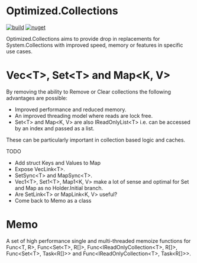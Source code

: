 # Optimized.Collections
[![build](https://github.com/AnthonyLloyd/Optimized.Collections/workflows/CI/badge.svg?branch=master)](https://github.com/AnthonyLloyd/Optimized.Collections/actions) [![nuget](https://buildstats.info/nuget/Optimized.Collections?includePreReleases=true)](https://www.nuget.org/packages/Optimized.Collections)

Optimized.Collections aims to provide drop in replacements for System.Collections with improved speed, memory or features in specific use cases.

# Vec\<T>, Set\<T> and Map\<K, V>

By removing the ability to Remove or Clear collections the following advantages are possible:

- Improved performance and reduced memory.
- An improved threading model where reads are lock free.
- Set\<T> and Map\<K, V> are also IReadOnlyList\<T> i.e. can be accessed by an index and passed as a list.

These can be particularly important in collection based logic and caches.

TODO
- Add struct Keys and Values to Map
- Expose VecLink\<T>.
- SetSync\<T> and MapSync\<T>.
- Vec1\<T>, Set1\<T>, Map1\<K, V> make a lot of sense and optimal for Set and Map as no Holder.Initial branch.
- Are SetLink\<T> or MapLink\<K, V> useful?
- Come back to Memo as a class

# Memo

A set of high performance single and multi-threaded memoize functions for Func\<T, R>, Func<Set\<T>, R[]>, Func<IReadOnlyCollection\<T>, R[]>, Func<Set\<T>, Task<R[]>> and Func<IReadOnlyCollection\<T>, Task<R[]>>.
